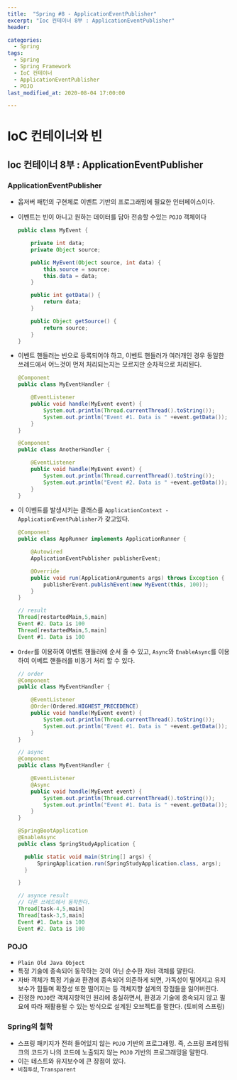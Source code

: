 ```yaml
---
title:  "Spring #8 - ApplicationEventPublisher"
excerpt: "Ioc 컨테이너 8부 : ApplicationEventPublisher"
header:

categories:
  - Spring
tags:
  - Spring
  - Spring Framework
  - IoC 컨테이너
  - ApplicationEventPublisher
  - POJO
last_modified_at: 2020-08-04 17:00:00

---
```


# IoC 컨테이너와 빈

## Ioc 컨테이너 8부 : ApplicationEventPublisher

### ApplicationEventPublisher

- 옵저버 패턴의 구현체로 이벤트 기반의 프로그래밍에 필요한 인터페이스이다.

- 이벤트는 빈이 아니고 원하는 데이터를 담아 전송할 수있는 `POJO` 객체이다

  ```java
  public class MyEvent {
  
      private int data;
      private Object source;
  
      public MyEvent(Object source, int data) {
          this.source = source;
          this.data = data;
      }
  
      public int getData() {
          return data;
      }
  
      public Object getSource() {
          return source;
      }
  }
  ```

- 이벤트 핸들러는 빈으로 등록되어야 하고, 이벤트 핸들러가 여러개인 경우 동일한 쓰레드에서 어느것이 먼저 처리되는지는 모르지만 순차적으로 처리된다.

  ```java
  @Component
  public class MyEventHandler {
  
      @EventListener
      public void handle(MyEvent event) {
          System.out.println(Thread.currentThread().toString());
          System.out.println("Event #1. Data is " +event.getData());
      }
  }
  
  @Component
  public class AnotherHandler {
  
      @EventListener
      public void handle(MyEvent event) {
          System.out.println(Thread.currentThread().toString());
          System.out.println("Event #2. Data is " +event.getData());
      }
  }
  ```

- 이 이벤트를 발생시키는 클래스를 `ApplicationContext - ApplicationEventPublisher`가 갖고있다.

  ```java
  @Component
  public class AppRunner implements ApplicationRunner {
  
      @Autowired
      ApplicationEventPublisher publisherEvent;
  
      @Override
      public void run(ApplicationArguments args) throws Exception {
          publisherEvent.publishEvent(new MyEvent(this, 100));
      }
  }
  ```

  ```java
  // result
  Thread[restartedMain,5,main]
  Event #2. Data is 100
  Thread[restartedMain,5,main]
  Event #1. Data is 100
  ```

- `Order`를 이용하여 이벤트 핸들러에 순서 줄 수 있고, `Async`와 `EnableAsync`를 이용하여 이베트 핸들러를 비동기 처리 할 수 있다.

  ```java
  // order
  @Component
  public class MyEventHandler {
  
      @EventListener
      @Order(Ordered.HIGHEST_PRECEDENCE)
      public void handle(MyEvent event) {
          System.out.println(Thread.currentThread().toString());
          System.out.println("Event #1. Data is " +event.getData());
      }
  }
  
  // async
  @Component
  public class MyEventHandler {
  
      @EventListener
      @Async
      public void handle(MyEvent event) {
          System.out.println(Thread.currentThread().toString());
          System.out.println("Event #1. Data is " +event.getData());
      }
  }
  
  @SpringBootApplication
  @EnableAsync
  public class SpringStudyApplication {
  
  	public static void main(String[] args) {
  		SpringApplication.run(SpringStudyApplication.class, args);
  	}
  
  }
  ```

  ```java
  // asynce result
  // 다른 쓰레드에서 동작한다.
  Thread[task-4,5,main]
  Thread[task-3,5,main]
  Event #1. Data is 100
  Event #2. Data is 100
  ```



### POJO

- `Plain Old Java Object`
- 특정 기술에 종속되어 동작하는 것이 아닌 순수한 자바 객체를 말한다.
- 자바 객체가 특정 기술과 환경에 종속되어 의존하게 되면, 가독성이 떨어지고 유지보수가 힘들며 확장성 또한 떨어지는 등 객체지향 설계의 장점들을 잃어버린다.
- 진정한 `POJO`란 객체지향적인 원리에 충실하면서, 환경과 기술에 종속되지 않고 필요에 따라 재활용될 수 있는 방식으로 설계된 오브젝트를 말한다. (토비의 스프링)

### Spring의 철학

- 스프링 패키지가 전혀 들어있지 않는 `POJO` 기반의 프로그래밍. 즉, 스프링 프레임워크의 코드가 나의 코드에 노출되지 않는 `POJO` 기반의 프로그래밍을 말한다.
- 이는 테스트와 유지보수에 큰 장점이 있다. 
- `비침투성`, `Transparent`

